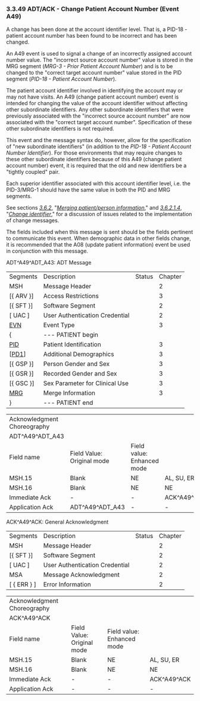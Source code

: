 ### 3.3.49 ADT/ACK - Change Patient Account Number (Event A49)

A change has been done at the account identifier level. That is, a PID-18 - patient account number has been found to be incorrect and has been changed.

An A49 event is used to signal a change of an incorrectly assigned account number value. The "incorrect source account number" value is stored in the MRG segment (_MRG-3 - Prior Patient Account Number_) and is to be changed to the "correct target account number" value stored in the PID segment (_PID-18 - Patient Account Number_).

The patient account identifier involved in identifying the account may or may not have visits. An A49 (change patient account number) event is intended for changing the value of the account identifier without affecting other subordinate identifiers. Any other subordinate identifiers that were previously associated with the "incorrect source account number" are now associated with the "correct target account number". Specification of these other subordinate identifiers is not required.

This event and the message syntax do, however, allow for the specification of "new subordinate identifiers" (in addition to the _PID-18 - Patient Account Number Identifier_). For those environments that may require changes to these other subordinate identifiers because of this A49 (change patient account number) event, it is required that the old and new identifiers be a "tightly coupled" pair.

Each superior identifier associated with this account identifier level, i.e. the PID-3/MRG-1 should have the same value in both the PID and MRG segments.

See sections [_3.6.2_&#44;](#merging-patientperson-information) "[_Merging patient/person information_](#merging-patientperson-information)," and [_3.6.2.1.4_](#change-identifier), "[_Change identifier_](#change-identifier)," for a discussion of issues related to the implementation of change messages.

The fields included when this message is sent should be the fields pertinent to communicate this event. When demographic data in other fields change, it is recommended that the A08 (update patient information) event be used in conjunction with this message.

ADT^A49^ADT_A43: ADT Message

|     |     |     |     |
| --- | --- | --- | --- |
| Segments | Description | Status | Chapter |
| MSH | Message Header |  | 2 |
| [\{ ARV }] | Access Restrictions |  | 3 |
| [\{ SFT }] | Software Segment |  | 2 |
| [ UAC ] | User Authentication Credential |  | 2 |
| [EVN](#EVN) | Event Type |  | 3 |
| \{ | --- PATIENT begin |  |  |
| [PID](#_Hlt479197644) | Patient Identification |  | 3 |
| [[PD1](#_Hlt479197572)] | Additional Demographics |  | 3 |
| [\{ GSP }] | Person Gender and Sex |  | 3 |
| [\{ GSR }] | Recorded Gender and Sex |  | 3 |
| [\{ GSC }] | Sex Parameter for Clinical Use |  | 3 |
| [MRG](#MRG) | Merge Information |  | 3 |
| } | --- PATIENT end |  |  |

|     |     |     |     |     |     |
| --- | --- | --- | --- | --- | --- |
| Acknowledgment Choreography |  |  |  |  |  |
| ADT^A49^ADT_A43 |  |  |  |  |  |
| Field name | Field Value: Original mode | Field value: Enhanced mode |  |  |  |
| MSH.15 | Blank | NE | AL, SU, ER | NE | AL, SU, ER |
| MSH.16 | Blank | NE | NE | AL, SU, ER | AL, SU, ER |
| Immediate Ack | - | - | ACK^A49^ACK | - | ACK^A49^ACK |
| Application Ack | ADT^A49^ADT_A43 | - | - | ACK^A49^ACK | ACK^A49^ACK |

ACK^A49^ACK: General Acknowledgment

|     |     |     |     |
| --- | --- | --- | --- |
| Segments | Description | Status | Chapter |
| MSH | Message Header |  | 2 |
| [\{ SFT }] | Software Segment |  | 2 |
| [ UAC ] | User Authentication Credential |  | 2 |
| MSA | Message Acknowledgment |  | 2 |
| [ \{ ERR } ] | Error Information |  | 2 |

|     |     |     |     |
| --- | --- | --- | --- |
| Acknowledgment Choreography |  |  |  |
| ACK^A49^ACK |  |  |  |
| Field name | Field Value: Original mode | Field value: Enhanced mode |  |
| MSH.15 | Blank | NE | AL, SU, ER |
| MSH.16 | Blank | NE | NE |
| Immediate Ack | - | - | ACK^A49^ACK |
| Application Ack | - | - | - |
